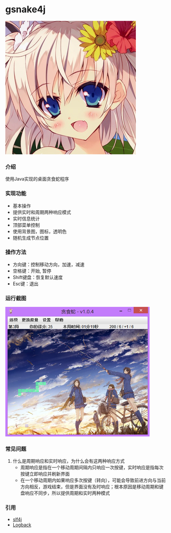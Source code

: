 # gsnake4j
![logo](https://github.com/icgeass/gsnake4j/raw/master/etc/logo.png)

### 介绍

使用Java实现的桌面贪食蛇程序

### 实现功能

* 基本操作
* 提供实时和周期两种响应模式
* 实时信息统计
* 顶部菜单控制
* 使用背景图，图标，透明色
* 随机生成节点位置

### 操作方法

* 方向键：控制移动方向，加速，减速
* 空格键：开始, 暂停
* Shift键盘：恢复默认速度
* Esc键：退出

### 运行截图
![screenshot](https://github.com/icgeass/gsnake4j/raw/master/etc/screenshot.png)

### 常见问题

1. 什么是周期响应和实时响应，为什么会有这两种响应方式
    * 周期响应是指在一个移动周期间隔内只响应一次按键，实时响应是指每次按键立即响应并刷新界面
    * 在一个移动周期内如果响应多次按键（转向），可能会导致前进方向与当前方向相反，游戏结束，但是界面没有及时响应；根本原因是移动周期和键盘响应不同步，所以提供周期和实时两种模式

### 引用

* [slf4j](http://www.slf4j.org/)
* [Logback](http://logback.qos.ch/)







